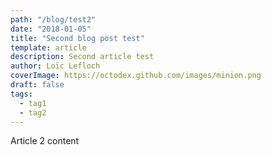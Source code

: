 ```yaml
---
path: "/blog/test2"
date: "2018-01-05"
title: "Second blog post test"
template: article
description: Second article test
author: Loïc Lefloch
coverImage: https://octodex.github.com/images/minion.png
draft: false
tags:
  - tag1
  - tag2
---
```


Article 2 content